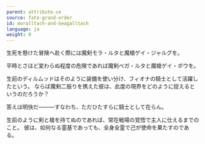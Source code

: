 ```yaml
---
parent: attribute.ce
source: fate-grand-order
id: moralltach-and-beagalltach
language: ja
weight: 0
---
```


生死を懸けた冒険へ赴く際には魔剣モラ・ルタと魔槍ゲイ・ジャルグを。

平時とさほど変わらぬ程度の危険であれば魔剣ベガ・ルタと魔槍ゲイ・ボウを。

生前のディルムッドはそのように装備を使い分け、フィオナの騎士として活躍したという。
ならば魔剣二振りを携えた彼は、此度の現界をどのように捉えるというのだろうか？

答えは明快だ―――すなわち、ただひたすらに騎士として在らん。

生前のように剣と槍を持てぬのであれば、常在戦場の覚悟で主人に仕えるまでのこと。
彼は、如何なる霊基であっても、全身全霊で己が使命を果たすのである。
